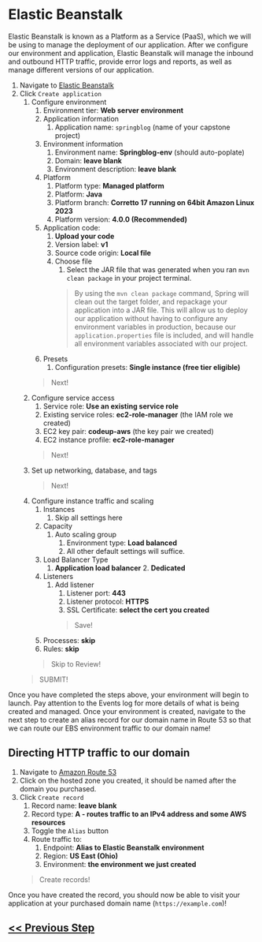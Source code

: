 # Elastic Beanstalk
Elastic Beanstalk is known as a Platform as a Service (PaaS), which we will be using to manage the deployment of our application. After we configure our environment and application, Elastic Beanstalk will manage the inbound and outbound HTTP traffic, provide error logs and reports, as well as manage different versions of our application.

1. Navigate to <a href="https://us-east-2.console.aws.amazon.com/elasticbeanstalk/home?region=us-east-2#/welcome" target="_blank">Elastic Beanstalk</a>
2. Click `Create application`
    1. Configure environment
        1. Environment tier: **Web server environment**
        2. Application information
            1. Application name: `springblog` (name of your capstone project)
        3. Environment information
            1. Environment name: **Springblog-env** (should auto-poplate)
            2. Domain: **leave blank**
            3. Environment description: **leave blank**
        4. Platform
            1. Platform type: **Managed platform**
            2. Platform: **Java**
            3. Platform branch: **Corretto 17 running on 64bit Amazon Linux 2023**
            4. Platform version: **4.0.0 (Recommended)**
        5. Application code: 
            1. **Upload your code**
            2. Version label: **v1**
            3. Source code origin: **Local file**
            4. Choose file
                1. Select the JAR file that was generated when you ran `mvn clean package` in your project terminal.
                > By using the `mvn clean package` command, Spring will clean out the target folder, and repackage your application into a JAR file. This will allow us to deploy our application without having to configure any environment variables in production, because our `application.properties` file is included, and will handle all environment variables associated with our project.
        6. Presets
            1. Configuration presets: **Single instance (free tier eligible)**
        > Next!
    2. Configure service access
        1. Service role: **Use an existing service role**
        2. Existing service roles: **ec2-role-manager** (the IAM role we created)
        3. EC2 key pair: **codeup-aws** (the key pair we created)
        4. EC2 instance profile: **ec2-role-manager**
        > Next!
    3. Set up networking, database, and tags
        > Next!
    4. Configure instance traffic and scaling
        1. Instances
            1. Skip all settings here
        2. Capacity
            1. Auto scaling group
                1. Environment type: **Load balanced**
                2. All other default settings will suffice.
        3. Load Balancer Type
            1. **Application load balancer**
                2. **Dedicated**
        4. Listeners
            1. Add listener
                1. Listener port: **443**
                2. Listener protocol: **HTTPS**
                3. SSL Certificate: **select the cert you created**
                > Save!
        5. Processes: **skip**
        6. Rules: **skip**
        > Skip to Review!
    > SUBMIT!

Once you have completed the steps above, your environment will begin to launch. Pay attention to the Events log for more details of what is being created and managed. Once your environment is created, navigate to the next step to create an alias record for our domain name in Route 53 so that we can route our EBS environment traffic to our domain name!

## Directing HTTP traffic to our domain

1. Navigate to <a href="https://us-east-1.console.aws.amazon.com/route53/v2/home#Home" target="_blank">Amazon Route 53</a>
2. Click on the hosted zone you created, it should be named after the domain you purchased.
3. Click `Create record`
    1. Record name: **leave blank**
    2. Record type: **A - routes traffic to an IPv4 address and some AWS resources**
    3. Toggle the `Alias` button
    4. Route traffic to:
        1. Endpoint: **Alias to Elastic Beanstalk environment**
        2. Region: **US East (Ohio)**
        3. Environment: **the environment we just created**
    > Create records!


Once you have created the record, you should now be able to visit your application at your purchased domain name (`https://example.com`)!

## [<< Previous Step](3.ssl-certification.md)